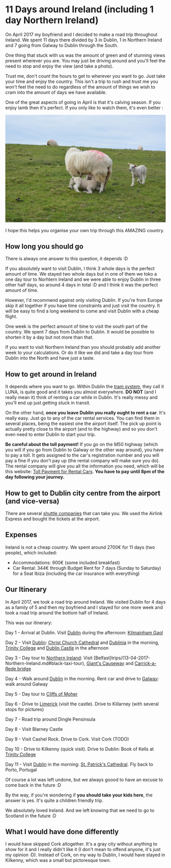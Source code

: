 # 11 Days around Ireland (including 1 day Northern Ireland)

On April 2017 my boyfriend and I decided to make a road trip throughout Ireland. We spent 11 days there divided by 3 in Dublin, 1 in Northern Ireland and 7 going from Galway to Dublin through the South.

One thing that stuck with us was the amount of green and of stunning views present wherever you are. You may just be driving around and you'll feel the need to stop and enjoy the view (and take a photo). 

Trust me, don't count the hours to get to wherever you want to go. Just take your time and enjoy the country. This isn't a trip to rush and trust me you won't feel the need to do regardless of the amount of things we wish to cram into the amount of days we have available.

One of the great aspects of going in April is that it's calving season. If you enjoy lamb then it's perfect. If you only like to watch them, it's even better :

![Sheep Sucking on their mother](images/Ireland/sheeps.jpg)

I hope this helps you organise your own trip through this AMAZING country.

## How long you should go
There is always one answer to this question, it depends :D

If you absolutely want to visit Dublin, I think 3 whole days is the perfect amount of time. We stayed two whole days but in one of them we toko a one day tour to Norhtern Ireland and we were able to enjoy Dublin in three other half days, so around 4 days in total :D and I think it was the perfect amount of time.

However, I'd recommend against only visiting Dublin. If you're from Europe skip it all together if you have time constraints and just visit the country. It will be easy to find a long weekend to come and visit Dublin with a cheap flight.

One week is the perfect amount of time to visit the south part of the country. We spent 7 days from Dublin to Dublin. It would be possible to shorten it by a day but not more than that.

If you want to visit Northern Ireland than you should probably add another week to your calculations. Or do it like we did and take a day tour from Dublin into the North and have just a taste.

## How to get around in Ireland
It depends where you want to go. Within Dublin the [tram system](https://www.dublinpublictransport.ie/dublin-trams), they call it LUNA,  is quite good and it takes you almost everywhere. **DO NOT** (and I really mean it) think of renting a car while in Dublin. It's really messy and you'll end up just getting stuck in transit.

On the other hand, **once you leave Dublin you really ought to rent a car**. It's really easy. Just go to any of the car rental services. You can find them in several places, being the easiest one the airport itself. The pick up point is actually pretty close to the airport (and to the highway) and so you don't even need to enter Dublin to start your trip.

**Be careful about the toll payment!** If you go on the M50 highway (which you will if you go from Dublin to Galway or the other way around), you have to pay a toll. It gets assigned to the car's registration number and you will pay a fine if you don't pay up (the rental company will make sure you do). The rental company will give you all the information you need, which will be this website: [Toll Payment for Rental Cars](https://www.eflow.ie/help-guidance/faqs/my-journey/how-can-i-pay-the-m50-tol-2/).
**You have to pay until 8pm of the day following your journey.**

## How to get to Dublin city centre from the airport (and vice-versa)
There are several [shuttle companies](https://www.dublinairport.com/to-from-the-airport/by-bus/dublin-buses) that can take you. We used the Airlink Express and bought the tickets at the airport.

## Expenses
Ireland is not a cheap country. We spent around 2700€ for 11 days (two people), which included:
* Accommodations: 900€ (some included breakfast)
* Car Rental: 344€ through Budget Rent for 7 days (Sunday to Saturday) for a Seat Ibiza (including the car insurance with everything)

## Our Itinerary
In April 2017, we took a road trip around Ireland. We visited Dublin for 4 days as a family of 5 and then my boyfriend and I stayed for one more week and took a road trip around the bottom half of Ireland.

This was our itinerary:

Day 1 - Arrival at Dublin. Visit [Dublin](trips/13-04-2017-Dublin.md) during the afternoon: [Kilmainham Gaol](trips/13-04-2017-Dublin.md#kilmainham-gaol)

Day 2 - Visit [Dublin](trips/13-04-2017-Dublin.md): [Christ Church Cathedral](trips/13-04-2017-Dublin.md#christ-church-cathedral) and [Dublinia](trips/13-04-2017-Dublin.md#Dublinia) in the morning, [Trinity College](trips/13-04-2017-Dublin.md#Trinity-College) and [Dublin Castle](trips/13-04-2017-Dublin.md#dublin-castle) in the afternoon

Day 3 - Day tour to [Northern Ireland](trips/13-04-2017-Northern-Ireland.md): Visit [Belfast]trips/(13-04-2017-Northern-Ireland.md#black-taxi-tour), [Giant's Causeway](trips/13-04-2017-Northern-Ireland.md#giants-causeway) and [Carrick-a-Rede bridge](trips/13-04-2017-Northern-Ireland.md#carrick-a-rede-bridge)

Day 4 - Walk around [Dublin](trips/13-04-2017-Dublin.md) in the morning. Rent car and drive to [Galway](trips/13-04-2017-Galway.md): walk around Galway

Day 5 - Day tour to [Cliffs of Moher](trips/13-04-2017-Galway.md#cliffs-of-moher)

Day 6 - Drive to [Limerick](trips/13-04-2017-Limerick.md) (visit the castle). Drive to Killarney (with several stops for pictures)

Day 7 - Road trip around Dingle Pensinsula

Day 8 - Visit Blarney Castle

Day 9 - Visit Cashel Rock. Drive to Cork. Visit Cork (TODO)

Day 10 - Drive to Kilkenny (quick visit). Drive to Dublin: Book of Kells at [Trinity College](trips/13-04-2017-Dublin.md#Trinity-College)

Day 11 - Visit [Dublin](trips/13-04-2017-Dublin.md) in the morning: [St. Patrick's Cathedral](trips/13-04-2017-Dublin.md#st-patricks-cathedral). Fly back to Porto, Portugal

Of course a lot was left undone, but we always goood to have an excuse to come back in the future :D

By the way, if you're wondering if **you should take your kids here**, the answer is yes. It's quite a children friendly trip.

We absolutely loved Ireland. And we left knowing that we need to go to Scotland in the future :D

## What I would have done differently
I would have skipped Cork altogether. It's a gray city without anything to show for it and I really didn't like it (I don't mean to offend anyone, it's just my opinion :D). Instead of Cork, on my way to Dublin, I would have stayed in Kilkenny, which was a small but pictoresque town.
